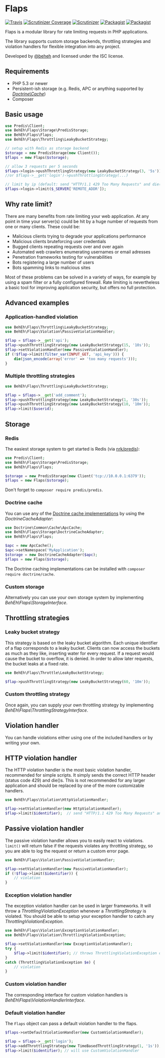 # Flaps

[![Travis](https://img.shields.io/travis/beheh/flaps/master.svg?style=flat-square)](https://travis-ci.org/beheh/flaps)
[![Scrutinizer Coverage](https://img.shields.io/scrutinizer/coverage/g/beheh/flaps/master.svg?style=flat-square)](https://scrutinizer-ci.com/g/beheh/flaps/?branch=master)
[![Scrutinizer](https://img.shields.io/scrutinizer/g/beheh/flaps/master.svg?style=flat-square)](https://scrutinizer-ci.com/g/beheh/flaps/?branch=master)
[![Packagist](https://img.shields.io/packagist/v/beheh/flaps.svg?style=flat-square)](https://packagist.org/packages/beheh/flaps)
[![Packagist](https://img.shields.io/packagist/l/beheh/flaps.svg?style=flat-square)](https://packagist.org/packages/beheh/flaps)

Flaps is a modular library for rate limiting requests in PHP applications.

The library supports custom storage backends, throttling strategies and violation handlers for flexible integration into any project.

Developed by [@beheh](https://github.com/beheh) and licensed under the ISC license.

## Requirements

- PHP 5.3 or newer
- Persistent-ish storage (e.g. Redis, APC or anything supported by _[Doctrine\Cache](http://doctrine-common.readthedocs.org/en/latest/reference/caching.html)_)
- Composer

## Basic usage

```php
use Predis\Client;
use BehEh\Flaps\Storage\PredisStorage;
use BehEh\Flaps\Flaps;
use BehEh\Flaps\Throttling\LeakyBucketStrategy;

// setup with Redis as storage backend
$storage = new PredisStorage(new Client());
$flaps = new Flaps($storage);

// allow 3 requests per 5 seconds
$flaps->login->pushThrottlingStrategy(new LeakyBucketStrategy(3, '5s'));
//or $flaps->__get('login')->pushThrottlingStrategy(...)

// limit by ip (default: send "HTTP/1.1 429 Too Many Requests" and die() on violation)
$flaps->login->limit($_SERVER['REMOTE_ADDR']);
```

## Why rate limit?

There are many benefits from rate limiting your web application. At any point in time your server(s) could be hit by a huge number of requests from one or many clients. These could be:
- Malicious clients trying to degrade your applications performance
- Malicious clients bruteforcing user credentials
- Bugged clients repeating requests over and over again
- Automated web crawlers enumerating usernames or email adresses
- Penetration frameworks testing for vulnerabilities
- Bots registering a large number of users
- Bots spamming links to malicious sites

Most of these problems can be solved in a variety of ways, for example by using a spam filter or a fully configured firewall. Rate limiting is nevertheless a basic tool for improving application security, but offers no full protection.

## Advanced examples

### Application-handled violation

```php
use BehEh\Flaps\Throttling\LeakyBucketStrategy;
use BehEh\Flaps\Violation\PassiveViolationHandler;

$flap = $flaps->__get('api');
$flap->pushThrottlingStrategy(new LeakyBucketStrategy(15, '10s'));
$flap->setViolationHandler(new PassiveViolationHandler);
if (!$flap->limit(filter_var(INPUT_GET, 'api_key'))) {
	die(json_encode(array('error' => 'too many requests')));
}
```

### Multiple throttling strategies

```php
use BehEh\Flaps\Throttling\LeakyBucketStrategy;

$flap = $flaps->__get('add_comment');
$flap->pushThrottlingStrategy(new LeakyBucketStrategy(1, '30s'));
$flap->pushThrottlingStrategy(new LeakyBucketStrategy(10, '10m'));
$flap->limit($userid);
```

## Storage

### Redis

The easiest storage system to get started is Redis (via [nrk/predis](https://github.com/nrk/predis)):

```php
use Predis\Client;
use BehEh\Flaps\Storage\PredisStorage;
use BehEh\Flaps\Flaps;

$storage = new PredisStorage(new Client('tcp://10.0.0.1:6379'));
$flaps = new Flaps($storage);
```

Don't forget to `composer require predis/predis`.

### Doctrine cache

You can use any of the [Doctrine cache implementations](http://doctrine-common.readthedocs.org/en/latest/reference/caching.html) by using the _DoctrineCacheAdapter_:

```php
use Doctrine\Common\Cache\ApcCache;
use BehEh\Flaps\Storage\DoctrineCacheAdapter;
use BehEh\Flaps\Flaps;

$apc = new ApcCache();
$apc->setNamespace('MyApplication');
$storage = new DoctrineCacheAdapter($apc);
$flaps = new Flaps($storage);
```

The Doctrine caching implementations can be installed with `composer require doctrine/cache`.

### Custom storage

Alternatively you can use your own storage system by implementing _BehEh\Flaps\StorageInterface_.

## Throttling strategies

### Leaky bucket strategy

This strategy is based on the leaky bucket algorithm. Each unique identifier of a flap corresponds to a leaky bucket.
Clients can now access the buckets as much as they like, inserting water for every request. If a request would cause the bucket to overflow, it is denied.
In order to allow later requests, the bucket leaks at a fixed rate.

```php
use BehEh\Flaps\Throttle\LeakyBucketStrategy;

$flap->pushThrottlingStrategy(new LeakyBucketStrategy(60, '10m'));
```

### Custom throttling strategy

Once again, you can supply your own throttling strategy by implementing _BehEh\Flaps\ThrottlingStrategyInterface_.

## Violation handler

You can handle violations either using one of the included handlers or by writing your own.

## HTTP violation handler

The HTTP violation handler is the most basic violation handler, recommended for simple scripts.
It simply sends the correct HTTP header (status code 429) and die()s. This is not recommended for any larger application and should be replaced by one of the more customizable handlers.

```php
use BehEh\Flaps\Violation\HttpViolationHandler;

$flap->setViolationHandler(new HttpViolationHandler);
$flap->limit($identifier);  // send "HTTP/1.1 429 Too Many Requests" and die() on violation
```

## Passive violation handler

The passive violation handler allows you to easily react to violations.
`limit()` will return false if the requests violates any throttling strategy, so you are able to log the request or return a custom error page.

```php
use BehEh\Flaps\Violation\PassiveViolationHandler;

$flap->setViolationHandler(new PassiveViolationHandler);
if (!$flap->limit($identifier)) {
	// violation
}
```

### Exception violation handler

The exception violation handler can be used in larger frameworks. It will throw a _ThrottlingViolationException_ whenever a _ThrottlingStrategy_ is violated.
You should be able to setup your exception handler to catch any _ThrottlingViolationException_.

```php
use BehEh\Flaps\Violation\ExceptionViolationHandler;
use BehEh\Flaps\Violation\ThrottlingViolationException;

$flap->setViolationHandler(new ExceptionViolationHandler);
try {
	$flap->limit($identifier); // throws ThrottlingViolationException on violation
}
catch (ThrottlingViolationException $e) {
	// violation
}
```

### Custom violation handler

The corresponding interface for custom violation handlers is _BehEh\Flaps\ViolationHandlerInterface_.

### Default violation handler

The `Flaps` object can pass a default violation handler to the flaps.

```php
$flaps->setDefaultViolationHandler(new CustomViolationHandler);

$flap = $flaps->__get('login');
$flap->addThrottlingStrategy(new TimeBasedThrottlingStrategy(1, '1s'));
$flap->limit($identifier); // will use CustomViolationHandler
```
